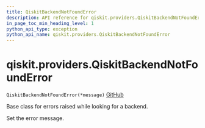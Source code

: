 ```yaml
---
title: QiskitBackendNotFoundError
description: API reference for qiskit.providers.QiskitBackendNotFoundError
in_page_toc_min_heading_level: 1
python_api_type: exception
python_api_name: qiskit.providers.QiskitBackendNotFoundError
---
```


# qiskit.providers.QiskitBackendNotFoundError

<span id="qiskit.providers.QiskitBackendNotFoundError" />

`QiskitBackendNotFoundError(*message)` [GitHub](https://github.com/qiskit/qiskit/tree/stable/0.19/qiskit/providers/exceptions.py "view source code")

Base class for errors raised while looking for a backend.

Set the error message.

